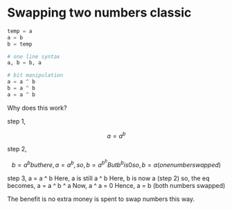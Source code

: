 # Swapping two numbers classic

```python
temp = a
a = b
b = temp

# one line syntax
a, b = b, a
```

```python
# bit manipulation
a = a ^ b
b = a ^ b
a = a ^ b
```

Why does this work?

step 1, 
```math
a = a ^ b
```

step 2, 
```math
b = a ^ b
but here, a = a ^ b, so,
b = a ^ b ^ b
But b ^ b is 0
so, b = a (one number swapped)
```

step 3,
a = a ^ b
Here, a is still a ^ b
Here, b is now a (step 2)
so, the eq becomes,
a = a ^ b ^ a
Now, a ^ a = 0
Hence, 
a = b (both numbers swapped)

The benefit is no extra money is spent to swap numbers this way.
